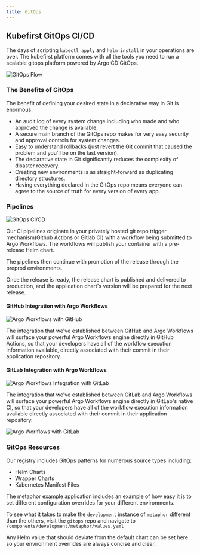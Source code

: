 ```yaml
---
title: GitOps
---
```


## Kubefirst GitOps CI/CD

The days of scripting `kubectl apply` and `helm install` in your operations are over. The kubefirst platform comes with all the tools you need to run a scalable gitops platform powered by Argo CD GitOps.

![GitOps Flow](../img/kubefirst/gitops/gitops-flow.png)

### The Benefits of GitOps

The benefit of defining your desired state in a declarative way in Git is enormous.

- An audit log of every system change including who made and who approved the change is available.
- A secure main branch of the GitOps repo makes for very easy security and approval controls for system changes.
- Easy to understand rollbacks (just revert the Git commit that caused the problem and you'll be on the last version).
- The declarative state in Git significantly reduces the complexity of disaster recovery.
- Creating new environments is as straight-forward as duplicating directory structures.
- Having everything declared in the GitOps repo means everyone can agree to the source of truth for every version of every app.

### Pipelines

![GitOps CI/CD](../img/kubefirst/gitops/gitops-cicd.png)

Our CI pipelines originate in your privately hosted git repo trigger mechanism(Github Actions or Gitlab CI) with a workflow being submitted to Argo Workflows. The workflows will publish your container with a pre-release Helm chart.

The pipelines then continue with promotion of the release through the preprod environments.

Once the release is ready, the release chart is published and delivered to production, and the application chart's version will be prepared for the next release.

#### GitHub Integration with Argo Workflows

![Argo Workflows with GitHub](../img/kubefirst/github/github-argo-workflow.png)

The integration that we've established between GitHub and Argo Workflows will surface your powerful Argo Workflows engine directly in GitHub Actions, so that your developers have all of the workflow execution information available, directly associated with their commit in their application repository.

#### GitLab Integration with Argo Workflows

![Argo Workflows Integration with GitLab](../img/kubefirst/gitops/gitlab-workflows-integration.png)

The integration that we've established between GitLab and Argo Workflows will surface your powerful Argo Workflows engine directly in GitLab's native CI, so that your developers have all of the workflow execution information available directly associated with their commit in their application repository.

![Argo Worlflows with GitLab](../img/kubefirst/gitlab/gitlab-argo-workflow.png)

### GitOps Resources

Our registry includes GitOps patterns for numerous source types including:

- Helm Charts
- Wrapper Charts
- Kubernetes Manifest Files

The metaphor example application includes an example of how easy it is to set different configuration overrides for your different environments.

To see what it takes to make the `development` instance of `metaphor` different than the others, visit the `gitops` repo and navigate to `/components/development/metaphor/values.yaml`

Any Helm value that should deviate from the default chart can be set here so your environment overrides are always concise and clear.
